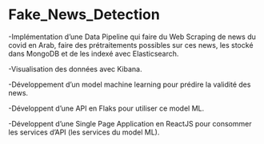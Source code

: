 # Fake_News_Detection
-Implémentation d’une Data Pipeline qui faire du Web Scraping de news du covid en Arab, faire des prétraitements possibles sur ces news, les stocké dans MongoDB et de les indexé avec Elasticsearch.

-Visualisation des données avec Kibana.

-Développement d’un model machine learning pour prédire la validité des news.

-Développent d’une API en Flaks pour utiliser ce model ML.

-Développent d’une Single Page Application en ReactJS pour consommer les services d’API (les services du model ML).

